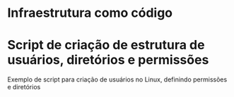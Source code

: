 
# Infraestrutura como código

# Script de criação de estrutura de usuários, diretórios e permissões


Exemplo de script para criação de usuários no Linux, definindo permissões e diretórios

